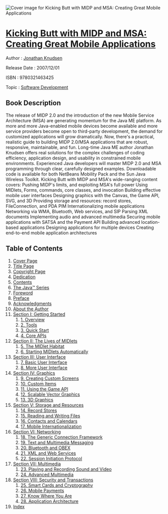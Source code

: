 ![Cover image for Kicking Butt with MIDP and MSA: Creating Great Mobile Applications](https://imgdetail.ebookreading.net/cover/cover/software_development/EB9780321463425.jpg)

[Kicking Butt with MIDP and MSA: Creating Great Mobile Applications](https://ebookreading.net/view/book/Kicking+Butt+with+MIDP+and+MSA%3A+Creating+Great+Mobile+Applications-EB9780321463425_1.html "Kicking Butt with MIDP and MSA: Creating Great Mobile Applications")
====================================================================================================================

Author : [Jonathan Knudsen](https://ebookreading.net/search/author/Jonathan+Knudsen)

Release Date : 2007/12/01

ISBN : 9780321463425

Topic : [Software Development](https://ebookreading.net/search/category/software-development)

Book Description
-----------------

The release of MIDP 2.0 and the introduction of the new Mobile Service Architecture (MSA) are generating momentum for the Java ME platform. As more and more Java-enabled mobile devices become available and more service providers become open to third-party development, the demand for customized applications will grow dramatically. Now, there's a practical, realistic guide to building MIDP 2.0/MSA applications that are robust, responsive, maintainable, and fun.
Long-time Java ME author Jonathan Knudsen offers real solutions for the complex challenges of coding efficiency, application design, and usability in constrained mobile environments. Experienced Java developers will master MIDP 2.0 and MSA programming through clear, carefully designed examples. Downloadable code is available for both NetBeans Mobility Pack and the Sun Java Wireless Toolkit. Kicking Butt with MIDP and MSA's wide-ranging content covers:
Pushing MIDP's limits, and exploiting MSA's full power
Using MIDlets, Forms, commands, core classes, and invocation
Building effective mobile user interfaces
Designing graphics with the Canvas, the Game API, SVG, and 3D
Providing storage and resources: record stores, FileConnection, and PDA PIM
Internationalizing mobile applications
Networking via WMA, Bluetooth, Web services, and SIP
Parsing XML documents
Implementing audio and advanced multimedia
Securing mobile applications with SATSA and the Payment API
Building advanced location-based applications
Designing applications for multiple devices
Creating end-to-end mobile application architectures
              
Table of Contents
-----------------

1. [Cover Page](https://ebookreading.net/view/book/Kicking+Butt+with+MIDP+and+MSA%3A+Creating+Great+Mobile+Applications-EB9780321463425_1.html)
1. [Title Page](https://ebookreading.net/view/book/Kicking+Butt+with+MIDP+and+MSA%3A+Creating+Great+Mobile+Applications-EB9780321463425_3.html)
1. [Copyright Page](https://ebookreading.net/view/book/Kicking+Butt+with+MIDP+and+MSA%3A+Creating+Great+Mobile+Applications-EB9780321463425_4.html)
1. [Dedication](https://ebookreading.net/view/book/Kicking+Butt+with+MIDP+and+MSA%3A+Creating+Great+Mobile+Applications-EB9780321463425_5.html)
1. [Contents](https://ebookreading.net/view/book/Kicking+Butt+with+MIDP+and+MSA%3A+Creating+Great+Mobile+Applications-EB9780321463425_6.html)
1. [The Java™ Series](https://ebookreading.net/view/book/Kicking+Butt+with+MIDP+and+MSA%3A+Creating+Great+Mobile+Applications-EB9780321463425_2.html)
1. [Foreword](https://ebookreading.net/view/book/Kicking+Butt+with+MIDP+and+MSA%3A+Creating+Great+Mobile+Applications-EB9780321463425_7.html)
1. [Preface](https://ebookreading.net/view/book/Kicking+Butt+with+MIDP+and+MSA%3A+Creating+Great+Mobile+Applications-EB9780321463425_8.html)
1. [Acknowledgments](https://ebookreading.net/view/book/Kicking+Butt+with+MIDP+and+MSA%3A+Creating+Great+Mobile+Applications-EB9780321463425_9.html)
1. [About the Author](https://ebookreading.net/view/book/Kicking+Butt+with+MIDP+and+MSA%3A+Creating+Great+Mobile+Applications-EB9780321463425_10.html)
1. [Section I: Getting Started](https://ebookreading.net/view/book/Kicking+Butt+with+MIDP+and+MSA%3A+Creating+Great+Mobile+Applications-EB9780321463425_11.html)
    1. [1. Overview](https://ebookreading.net/view/book/Kicking+Butt+with+MIDP+and+MSA%3A+Creating+Great+Mobile+Applications-EB9780321463425_12.html)
    1. [2. Tools](https://ebookreading.net/view/book/Kicking+Butt+with+MIDP+and+MSA%3A+Creating+Great+Mobile+Applications-EB9780321463425_13.html)
    1. [3. Quick Start](https://ebookreading.net/view/book/Kicking+Butt+with+MIDP+and+MSA%3A+Creating+Great+Mobile+Applications-EB9780321463425_14.html)
    1. [4. Core APIs](https://ebookreading.net/view/book/Kicking+Butt+with+MIDP+and+MSA%3A+Creating+Great+Mobile+Applications-EB9780321463425_15.html)
1. [Section II: The Lives of MIDlets](https://ebookreading.net/view/book/Kicking+Butt+with+MIDP+and+MSA%3A+Creating+Great+Mobile+Applications-EB9780321463425_16.html)
    1. [5. The MIDlet Habitat](https://ebookreading.net/view/book/Kicking+Butt+with+MIDP+and+MSA%3A+Creating+Great+Mobile+Applications-EB9780321463425_17.html)
    1. [6. Starting MIDlets Automatically](https://ebookreading.net/view/book/Kicking+Butt+with+MIDP+and+MSA%3A+Creating+Great+Mobile+Applications-EB9780321463425_18.html)
1. [Section III: User Interface](https://ebookreading.net/view/book/Kicking+Butt+with+MIDP+and+MSA%3A+Creating+Great+Mobile+Applications-EB9780321463425_19.html)
    1. [7. Basic User Interface](https://ebookreading.net/view/book/Kicking+Butt+with+MIDP+and+MSA%3A+Creating+Great+Mobile+Applications-EB9780321463425_20.html)
    1. [8. More User Interface](https://ebookreading.net/view/book/Kicking+Butt+with+MIDP+and+MSA%3A+Creating+Great+Mobile+Applications-EB9780321463425_21.html)
1. [Section IV: Graphics](https://ebookreading.net/view/book/Kicking+Butt+with+MIDP+and+MSA%3A+Creating+Great+Mobile+Applications-EB9780321463425_22.html)
    1. [9. Creating Custom Screens](https://ebookreading.net/view/book/Kicking+Butt+with+MIDP+and+MSA%3A+Creating+Great+Mobile+Applications-EB9780321463425_23.html)
    1. [10. Custom Items](https://ebookreading.net/view/book/Kicking+Butt+with+MIDP+and+MSA%3A+Creating+Great+Mobile+Applications-EB9780321463425_24.html)
    1. [11. Using the Game API](https://ebookreading.net/view/book/Kicking+Butt+with+MIDP+and+MSA%3A+Creating+Great+Mobile+Applications-EB9780321463425_25.html)
    1. [12. Scalable Vector Graphics](https://ebookreading.net/view/book/Kicking+Butt+with+MIDP+and+MSA%3A+Creating+Great+Mobile+Applications-EB9780321463425_26.html)
    1. [13. 3D Graphics](https://ebookreading.net/view/book/Kicking+Butt+with+MIDP+and+MSA%3A+Creating+Great+Mobile+Applications-EB9780321463425_27.html)
1. [Section V: Storage and Resources](https://ebookreading.net/view/book/Kicking+Butt+with+MIDP+and+MSA%3A+Creating+Great+Mobile+Applications-EB9780321463425_28.html)
    1. [14. Record Stores](https://ebookreading.net/view/book/Kicking+Butt+with+MIDP+and+MSA%3A+Creating+Great+Mobile+Applications-EB9780321463425_29.html)
    1. [15. Reading and Writing Files](https://ebookreading.net/view/book/Kicking+Butt+with+MIDP+and+MSA%3A+Creating+Great+Mobile+Applications-EB9780321463425_30.html)
    1. [16. Contacts and Calendars](https://ebookreading.net/view/book/Kicking+Butt+with+MIDP+and+MSA%3A+Creating+Great+Mobile+Applications-EB9780321463425_31.html)
    1. [17. Mobile Internationalization](https://ebookreading.net/view/book/Kicking+Butt+with+MIDP+and+MSA%3A+Creating+Great+Mobile+Applications-EB9780321463425_32.html)
1. [Section VI: Networking](https://ebookreading.net/view/book/Kicking+Butt+with+MIDP+and+MSA%3A+Creating+Great+Mobile+Applications-EB9780321463425_33.html)
    1. [18. The Generic Connection Framework](https://ebookreading.net/view/book/Kicking+Butt+with+MIDP+and+MSA%3A+Creating+Great+Mobile+Applications-EB9780321463425_34.html)
    1. [19. Text and Multimedia Messaging](https://ebookreading.net/view/book/Kicking+Butt+with+MIDP+and+MSA%3A+Creating+Great+Mobile+Applications-EB9780321463425_35.html)
    1. [20. Bluetooth and OBEX](https://ebookreading.net/view/book/Kicking+Butt+with+MIDP+and+MSA%3A+Creating+Great+Mobile+Applications-EB9780321463425_36.html)
    1. [21. XML and Web Services](https://ebookreading.net/view/book/Kicking+Butt+with+MIDP+and+MSA%3A+Creating+Great+Mobile+Applications-EB9780321463425_37.html)
    1. [22. Session Initiation Protocol](https://ebookreading.net/view/book/Kicking+Butt+with+MIDP+and+MSA%3A+Creating+Great+Mobile+Applications-EB9780321463425_38.html)
1. [Section VII: Multimedia](https://ebookreading.net/view/book/Kicking+Butt+with+MIDP+and+MSA%3A+Creating+Great+Mobile+Applications-EB9780321463425_39.html)
    1. [23. Playing and Recording Sound and Video](https://ebookreading.net/view/book/Kicking+Butt+with+MIDP+and+MSA%3A+Creating+Great+Mobile+Applications-EB9780321463425_40.html)
    1. [24. Advanced Multimedia](https://ebookreading.net/view/book/Kicking+Butt+with+MIDP+and+MSA%3A+Creating+Great+Mobile+Applications-EB9780321463425_41.html)
1. [Section VIII: Security and Transactions](https://ebookreading.net/view/book/Kicking+Butt+with+MIDP+and+MSA%3A+Creating+Great+Mobile+Applications-EB9780321463425_42.html)
    1. [25. Smart Cards and Cryptography](https://ebookreading.net/view/book/Kicking+Butt+with+MIDP+and+MSA%3A+Creating+Great+Mobile+Applications-EB9780321463425_43.html)
    1. [26. Mobile Payments](https://ebookreading.net/view/book/Kicking+Butt+with+MIDP+and+MSA%3A+Creating+Great+Mobile+Applications-EB9780321463425_44.html)
    1. [27. Know Where You Are](https://ebookreading.net/view/book/Kicking+Butt+with+MIDP+and+MSA%3A+Creating+Great+Mobile+Applications-EB9780321463425_45.html)
    1. [28. Application Architecture](https://ebookreading.net/view/book/Kicking+Butt+with+MIDP+and+MSA%3A+Creating+Great+Mobile+Applications-EB9780321463425_46.html)
1. [Index](https://ebookreading.net/view/book/Kicking+Butt+with+MIDP+and+MSA%3A+Creating+Great+Mobile+Applications-EB9780321463425_47.html)
